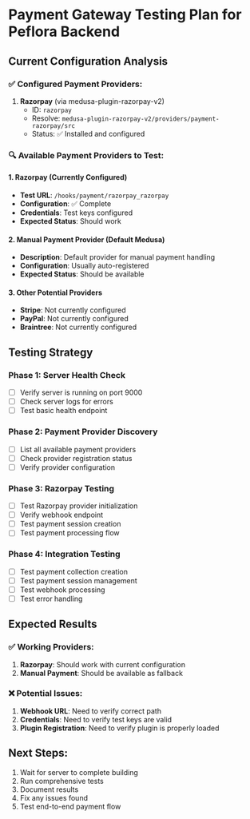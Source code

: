 # Payment Gateway Testing Plan for Peflora Backend

## Current Configuration Analysis

### ✅ Configured Payment Providers:
1. **Razorpay** (via medusa-plugin-razorpay-v2)
   - ID: `razorpay`
   - Resolve: `medusa-plugin-razorpay-v2/providers/payment-razorpay/src`
   - Status: ✅ Installed and configured

### 🔍 Available Payment Providers to Test:

#### 1. Razorpay (Currently Configured)
- **Test URL**: `/hooks/payment/razorpay_razorpay`
- **Configuration**: ✅ Complete
- **Credentials**: Test keys configured
- **Expected Status**: Should work

#### 2. Manual Payment Provider (Default Medusa)
- **Description**: Default provider for manual payment handling
- **Configuration**: Usually auto-registered
- **Expected Status**: Should be available

#### 3. Other Potential Providers
- **Stripe**: Not currently configured
- **PayPal**: Not currently configured
- **Braintree**: Not currently configured

## Testing Strategy

### Phase 1: Server Health Check
- [ ] Verify server is running on port 9000
- [ ] Check server logs for errors
- [ ] Test basic health endpoint

### Phase 2: Payment Provider Discovery
- [ ] List all available payment providers
- [ ] Check provider registration status
- [ ] Verify provider configuration

### Phase 3: Razorpay Testing
- [ ] Test Razorpay provider initialization
- [ ] Verify webhook endpoint
- [ ] Test payment session creation
- [ ] Test payment processing flow

### Phase 4: Integration Testing
- [ ] Test payment collection creation
- [ ] Test payment session management
- [ ] Test webhook processing
- [ ] Test error handling

## Expected Results

### ✅ Working Providers:
1. **Razorpay**: Should work with current configuration
2. **Manual Payment**: Should be available as fallback

### ❌ Potential Issues:
1. **Webhook URL**: Need to verify correct path
2. **Credentials**: Need to verify test keys are valid
3. **Plugin Registration**: Need to verify plugin is properly loaded

## Next Steps:
1. Wait for server to complete building
2. Run comprehensive tests
3. Document results
4. Fix any issues found
5. Test end-to-end payment flow
